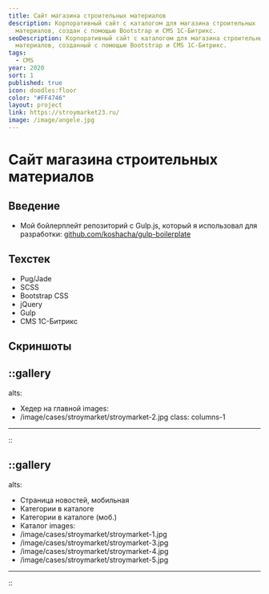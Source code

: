 ```yaml
---
title: Сайт магазина строительных материалов
description: Корпоративный сайт с каталогом для магазина строительных
  материалов, создан с помощью Bootstrap и CMS 1С-Битрикс.
seoDescription: Корпоративный сайт с каталогом для магазина строительных
  материалов, созданный с помощью Bootstrap и CMS 1С-Битрикс.
tags:
  - CMS
year: 2020
sort: 1
published: true
icon: doodles:floor
color: "#FF4746"
layout: project
link: https://stroymarket23.ru/
image: /image/angele.jpg
---
```


# Сайт магазина строительных материалов

## Введение

- Мой бойлерплейт репозиторий с Gulp.js, который я использовал для разработки: [github.com/koshacha/gulp-boilerplate](https://github.com/koshacha/gulp-boilerplate)

## Техстек

- Pug/Jade
- SCSS
- Bootstrap CSS
- jQuery
- Gulp
- CMS 1С-Битрикс

## Скриншоты

::gallery
---
alts:
  - Хедер на главной
images:
  - /image/cases/stroymarket/stroymarket-2.jpg
class: columns-1
---
::

::gallery
---
alts:
  - Страница новостей, мобильная
  - Категории в каталоге
  - Категории в каталоге (моб.)
  - Каталог
images:
  - /image/cases/stroymarket/stroymarket-1.jpg
  - /image/cases/stroymarket/stroymarket-3.jpg
  - /image/cases/stroymarket/stroymarket-4.jpg
  - /image/cases/stroymarket/stroymarket-5.jpg
---
::
